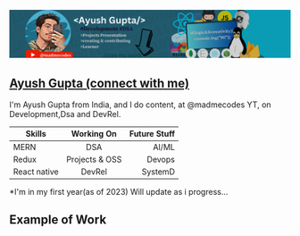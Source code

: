 ![Banner](https://github.com/Ayush-gupta-dev/Ayush-gupta-dev/blob/main/Where%20logic%20meets%20creativity!%20(4).png)

## [Ayush Gupta (connect with me)](https://bio.link/ayushbio)
I'm Ayush Gupta from India, and I do content, at @madmecodes YT, on Development,Dsa and DevRel.
<!--
## Skills and experience
<li> MERN (Mongo,express,react,node)</li>
<li>Redux</li>
<li>React native</li>

### Working On
<li type="square"> working on DSA</li>
<li type ="square">Working on MERN projects and OSS </li>

### Future Stuff: 
<li>AI/ML</li>
<li>Devops</li>
<li>SystemD</li>
-->

| Skills        | Working On           | Future Stuff  |
| ------------- |:-------------:| -----:|
| MERN  | DSA | AI/ML
| Redux    |  Projects & OSS       |  Devops |
| React native |  DevRel   |    SystemD|

<!-- add resume link here-->
*I'm in my first year(as of 2023) Will update as i progress...

## Example of Work


